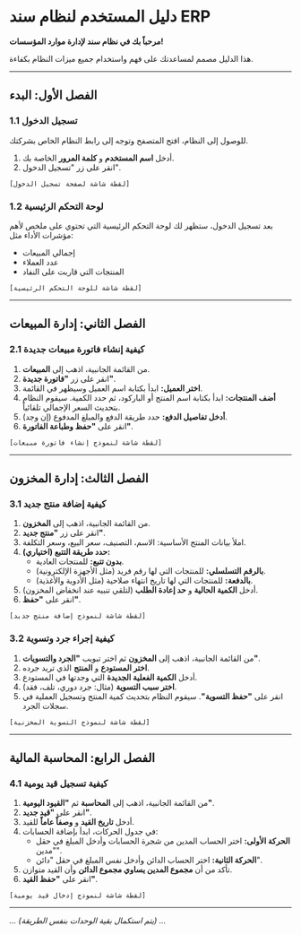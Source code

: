# دليل المستخدم لنظام سند ERP

**مرحباً بك في نظام سند لإدارة موارد المؤسسات!**

هذا الدليل مصمم لمساعدتك على فهم واستخدام جميع ميزات النظام بكفاءة.

---

## الفصل الأول: البدء

### 1.1 تسجيل الدخول

للوصول إلى النظام، افتح المتصفح وتوجه إلى رابط النظام الخاص بشركتك.

1.  أدخل **اسم المستخدم** و **كلمة المرور** الخاصة بك.
2.  انقر على زر "تسجيل الدخول".

`[لقطة شاشة لصفحة تسجيل الدخول]`

### 1.2 لوحة التحكم الرئيسية

بعد تسجيل الدخول، ستظهر لك لوحة التحكم الرئيسية التي تحتوي على ملخص لأهم مؤشرات الأداء مثل:
*   إجمالي المبيعات
*   عدد العملاء
*   المنتجات التي قاربت على النفاد

`[لقطة شاشة للوحة التحكم الرئيسية]`

---

## الفصل الثاني: إدارة المبيعات

### 2.1 كيفية إنشاء فاتورة مبيعات جديدة

1.  من القائمة الجانبية، اذهب إلى **المبيعات**.
2.  انقر على زر **"فاتورة جديدة"**.
3.  **اختر العميل:** ابدأ بكتابة اسم العميل وسيظهر في القائمة.
4.  **أضف المنتجات:** ابدأ بكتابة اسم المنتج أو الباركود، ثم حدد الكمية. سيقوم النظام بتحديث السعر الإجمالي تلقائياً.
5.  **أدخل تفاصيل الدفع:** حدد طريقة الدفع والمبلغ المدفوع (إن وجد).
6.  انقر على **"حفظ وطباعة الفاتورة"**.

`[لقطة شاشة لنموذج إنشاء فاتورة مبيعات]`

---

## الفصل الثالث: إدارة المخزون

### 3.1 كيفية إضافة منتج جديد

1.  من القائمة الجانبية، اذهب إلى **المخزون**.
2.  انقر على زر **"منتج جديد"**.
3.  املأ بيانات المنتج الأساسية: الاسم، التصنيف، سعر البيع، وسعر التكلفة.
4.  **حدد طريقة التتبع (اختياري):**
    *   **بدون تتبع:** للمنتجات العادية.
    *   **بالرقم التسلسلي:** للمنتجات التي لها رقم فريد (مثل الأجهزة الإلكترونية).
    *   **بالدفعة:** للمنتجات التي لها تاريخ انتهاء صلاحية (مثل الأدوية والأغذية).
5.  أدخل **الكمية الحالية** و **حد إعادة الطلب** (لتلقي تنبيه عند انخفاض المخزون).
6.  انقر على **"حفظ"**.

`[لقطة شاشة لنموذج إضافة منتج جديد]`

### 3.2 كيفية إجراء جرد وتسوية

1.  من القائمة الجانبية، اذهب إلى **المخزون** ثم اختر تبويب **"الجرد والتسويات"**.
2.  **اختر المستودع** و **المنتج** الذي تريد جرده.
3.  أدخل **الكمية الفعلية الجديدة** التي وجدتها في المستودع.
4.  **اختر سبب التسوية** (مثال: جرد دوري، تلف، فقد).
5.  انقر على **"حفظ التسوية"**. سيقوم النظام بتحديث كمية المنتج وتسجيل العملية في سجلات الجرد.

`[لقطة شاشة لنموذج التسوية المخزنية]`

---

## الفصل الرابع: المحاسبة المالية

### 4.1 كيفية تسجيل قيد يومية

1.  من القائمة الجانبية، اذهب إلى **المحاسبة** ثم **"القيود اليومية"**.
2.  انقر على **"قيد جديد"**.
3.  أدخل **تاريخ القيد** و **وصفاً عاماً** للقيد.
4.  في جدول الحركات، ابدأ بإضافة الحسابات:
    *   **الحركة الأولى:** اختر الحساب المدين من شجرة الحسابات وأدخل المبلغ في حقل "مدين".
    *   **الحركة الثانية:** اختر الحساب الدائن وأدخل نفس المبلغ في حقل "دائن".
5.  تأكد من أن **مجموع المدين يساوي مجموع الدائن** وأن القيد متوازن.
6.  انقر على **"حفظ القيد"**.

`[لقطة شاشة لنموذج إدخال قيد يومية]`

---

*... (يتم استكمال بقية الوحدات بنفس الطريقة) ...*